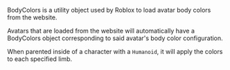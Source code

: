 BodyColors is a utility object used by Roblox to load avatar body colors from the website.

Avatars that are loaded from the website will automatically have a BodyColors object corresponding to said avatar's body color configuration.

When parented inside of a character with a `Humanoid`, it will apply the colors to each specified limb.